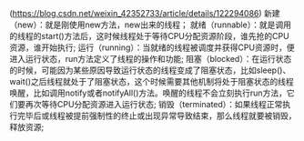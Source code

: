(https://blog.csdn.net/weixin_42352733/article/details/122294086)
新建（new）：就是刚使用new方法，new出来的线程；
就绪（runnable）：就是调用的线程的start()方法后，这时候线程处于等待CPU分配资源阶段，谁先抢的CPU资源，谁开始执行;
运行（running）：当就绪的线程被调度并获得CPU资源时，便进入运行状态，run方法定义了线程的操作和功能;
阻塞（blocked）：在运行状态的时候，可能因为某些原因导致运行状态的线程变成了阻塞状态，比如sleep()、wait()之后线程就处于了阻塞状态，这个时候需要其他机制将处于阻塞状态的线程唤醒，比如调用notify或者notifyAll()方法。唤醒的线程不会立刻执行run方法，它们要再次等待CPU分配资源进入运行状态;
销毁（terminated）：如果线程正常执行完毕后或线程被提前强制性的终止或出现异常导致结束，那么线程就要被销毁，释放资源;